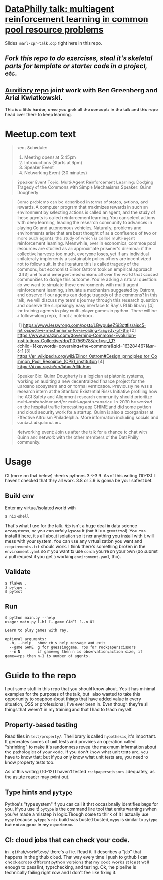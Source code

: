 # [DataPhilly talk: multiagent reinforcement learning in common pool resource problems](https://www.meetup.com/DataPhilly/events/281132668)

Slides: `marl-cpr-talk.odp` right here in this repo. 

## _Fork this repo to do exercises, steal it's skeletal parts for template or starter code in a project, etc._

## [Auxiliary repo](https://github.com/RedTachyon/cpr_reputation/) joint work with Ben Greenberg and Ariel Kwiatkowski. 

This is a little harder, once you grok all the concepts in the talk and this repo head over there to keep learning.

# Meetup.com text

> vent Schedule:
> 1. Meeting opens at 5:45pm
> 2. Introductions (Starts at 6pm)
> 3. Speaker Event
> 4. Networking Event (30 minutes)

> Speaker Event
> Topic: Multi-Agent Reinforcement Learning: Dodging Tragedy of the Commons with Simple Mechanisms
> Speaker: Quinn Dougherty

> Some problems can be described in terms of states, actions, and rewards. A computer program that maximizes rewards in such an environment by selecting actions is called an agent, and the study of these agents is called reinforcement learning. You can select actions with deep learning, leading the research community to advances in playing Go and autonomous vehicles. Naturally, problems and environments arise that are best thought of as a confluence of two or more such agents, the study of which is called multi-agent reinforcement learning. Meanwhile, over in economics, common pool resources are studied as an approximate prisoner's dilemma: if the collective harvests too much, everyone loses, yet if any individual unilaterally implements a sustainable policy others are incentivized not to follow suit. In the literature this is called tragedy of the commons, but economist Elinor Ostrom took an empirical approach [2][3] and found emergent mechanisms all over the world that caused communities to dodge this outcome. You're asking a natural question: do we want to simulate these environments with multi-agent reinforcement learning, simulate a mechanism suggested by Ostrom, and observe if our agents can dodge tragedy of the commons? In this talk, we will discuss my team's journey through this research question and observe the surprisingly easy interface to Ray's RLlib library [4] for training agents to play multi-player games in python. There will be a follow-along repo, if not a notebook.

> [1] https://www.lesswrong.com/posts/LBwpubeZSi3ottfjs/aisc5-retrospective-mechanisms-for-avoiding-tragedy-of-the
> [2] https://www.amazon.com/Governing-Commons-Evolution-Institutions-Collective/dp/1107569788/ref=sr_1_1?dchild=1&keywords=governing+the+commons&qid=1632844671&sr=8-1
> [3] https://en.wikipedia.org/wiki/Elinor_Ostrom#Design_principles_for_Common_Pool_Resource_(CPR)_institution
> [4] https://docs.ray.io/en/latest/rllib.html

> Speaker Bio:
> Quinn Dougherty is a logician at platonic.systems, working on auditing a new decentralized finance project for the Cardano ecosystem and on formal verification. Previously he was a research intern at the Stanford Existential Risks Initiative profiling how the AGI Safety and Alignment research community should prioritize multi-stakeholder and/or multi-agent scenarios. In 2020 he worked on the hospital traffic forecasting app CHIME and did some python and cloud security work for a startup. Quinn is also a coorganizer at Effective Altruism Philadelphia. More information including socials and contact at quinnd.net.

> Networking event:
> Join us after the talk for a chance to chat with Quinn and network with the other members of the DataPhilly community.

# Usage

CI (more on that below) checks pythons 3.6-3.9. As of this writing (10-13) I haven't checked that they all work. 3.8 or 3.9 is gonna be your safest bet.

## Build env 
Enter my virtual/isolated world with 
```
$ nix-shell
```

That's what I use for the talk. `Nix` isn't a huge deal in data science ecosystems, so you can safely ignore it (but it is a great tool). You can install it [here](https://nixos.org/download.html), it's all about isolation so it nor anything you install with it will mess with your system. You can use any virtualization you want and `requirements.txt` should work. I think there's something broken in the `environment.yaml` so if you want to use `conda` you're on your own (do submit a pull request if you get a working `environment.yaml`, tho).

## Validate
```
$ flake8 .
$ pytype .
$ pytest
```

## Run
```
$ python main.py --help
usage: main.py [-h] [--game GAME] [--n N]

Learn to play games with ray.

optional arguments:
  -h, --help   show this help message and exit
  --game GAME  g for guessinggame, rps for rockpaperscissors
  --n N        if game==g then n is observation/action size, if game==rps then n-1 is number of agents.
```
# Guide to the repo

I put some stuff in this repo that you should know about. Yes it has minimal examples for the purposes of the talk, but I also wanted to take this opportunity to soapbox about things that have added value in every situation, OSS or professional, I've ever been in. Even though they're all things that weren't in my training and that I had to teach myself.

## Property-based testing
Read files in `test/property/`. The library is called `hypothesis`, it's important. It generates scores of unit tests and provides an operation called "shrinking" to make it's randomness reveal the maximum information about the pathologies of your code. If you don't know what unit tests are, you have to know that; but if you only know what unit tests are, you need to know property tests too.

As of this writing (10-12) I haven't tested `rockpaperscissors` adequately, as the astute reader may point out.

## Type hints and `pytype` 
Python's "type system" if you can call it that occasionally identifies bugs for you, if you use it! `pytype` is the command line tool that emits warnings when you've made a misstep in logic.Though come to think of it I actually use `mypy` because `pytype`'s `nix` build was busted busted, `mypy` is similar to `pytype` but not as good in my experience.

## CI: cloud jobs that can check your code. 

in `.github/workflows/` there's a file. Read it. It describes a "job" that happens in the github cloud. That way every time I push to github I can check across different python versions that my code works at least well enough to pass lint, typechecking, and testing. Ok, the pipeline is technically failing right now and I don't feel like fixing it.

